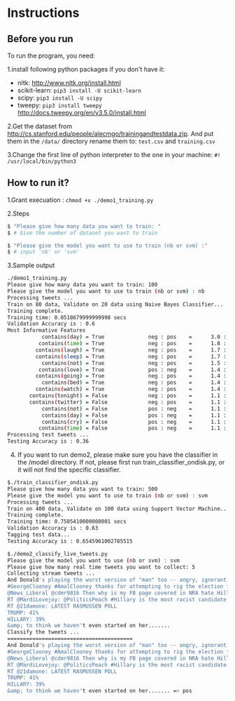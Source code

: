 
# Instructions

## Before you run
To run the program, you need:

1.install following python packages if you don't have it:

- nltk: http://www.nltk.org/install.html
- scikit-learn: `pip3 install -U scikit-learn`
- scipy: `pip3 install -U scipy`
- tweepy: `pip3 install tweepy` http://docs.tweepy.org/en/v3.5.0/install.html

2.Get the dataset from http://cs.stanford.edu/people/alecmgo/trainingandtestdata.zip. 
And put them in the `/data/` directory rename them to: `test.csv` and `training.csv`

3.Change the first line of python interpreter to the one in your machine: `#! /usr/local/bin/python3`


## How to run it?

1.Grant execuation : `chmod +x ./demo1_training.py`

2.Steps

```bash
$ "Please give how many data you want to train: " 
$ # Give the number of dataset you want to train

$ "Please give the model you want to use to train (nb or svm) :" 
$ # input 'nb' or 'svm'
```

3.Sample output

```bash
./demo1_training.py
Please give how many data you want to train: 100
Please give the model you want to use to train (nb or svm) : nb
Processing tweets ...
Train on 80 data, Validate on 20 data using Naive Bayes Classifier...
Training complete.
Training time: 0.0518679999999998 secs
Validation Accuracy is : 0.6
Most Informative Features
           contains(day) = True              neg : pos    =      3.0 : 1.0
          contains(time) = True              neg : pos    =      1.8 : 1.0
         contains(laugh) = True              neg : pos    =      1.7 : 1.0
         contains(sleep) = True              neg : pos    =      1.7 : 1.0
           contains(not) = True              neg : pos    =      1.5 : 1.0
          contains(love) = True              pos : neg    =      1.4 : 1.0
         contains(going) = True              neg : pos    =      1.4 : 1.0
           contains(bed) = True              neg : pos    =      1.4 : 1.0
         contains(watch) = True              neg : pos    =      1.4 : 1.0
       contains(tonight) = False             neg : pos    =      1.1 : 1.0
       contains(twitter) = False             neg : pos    =      1.1 : 1.0
           contains(not) = False             pos : neg    =      1.1 : 1.0
           contains(day) = False             pos : neg    =      1.1 : 1.0
           contains(cry) = False             pos : neg    =      1.1 : 1.0
          contains(time) = False             pos : neg    =      1.1 : 1.0
Processing test tweets ...
Testing Accuracy is : 0.36
```

4. If you want to run demo2, please make sure you have the classifier in the /model directory.
If not, please first run train_classifier_ondisk.py, or it will not find the specific classifier.

```bash
$./train_classifier_ondisk.py
Please give how many data you want to train: 500
Please give the model you want to use to train (nb or svm) : svm
Processing tweets ...
Train on 400 data, Validate on 100 data using Support Vector Machine...
Training complete.
Training time: 0.7505410000000001 secs
Validation Accuracy is : 0.63
Tagging test data...
Testing Accuracy is : 0.6545961002785515

$./demo2_classify_live_tweets.py
Please give the model you want to use (nb or svm) : svm
Please give how many real time tweets you want to collect: 5
Collecting stream tweets ...
And Donald's playing the worst version of "man" too -- angry, ignorant, with bad clothes, manners, ethics, and hair. https://t.co/8vHHJznxBL
#GeorgeClooney #AmalClooney thanks for attempting to rig the election for Hillary. You LIED about where the $ goes. https://t.co/vQKwGAkAq4
@News_Liberal @cdmr9816 Then why is my FB page covered in NRA hate Hillary memes? Got some gun humping relatives!
RT @MardiLovejoy: @PoliticsPeach #Hillary is the most racist candidate in this election  @janewishon @AcUhuru @JoyAnnReid @CAS2328
RT @21damone: LATEST RASMUSSEN POLL
TRUMP: 41%
HILLARY: 39%
&amp; to think we haven't even started on her.......
Classify the tweets ...
========================================
And Donald's playing the worst version of "man" too -- angry, ignorant, with bad clothes, manners, ethics, and hair. https://t.co/8vHHJznxBL => neg
#GeorgeClooney #AmalClooney thanks for attempting to rig the election for Hillary. You LIED about where the $ goes. https://t.co/vQKwGAkAq4 => neg
@News_Liberal @cdmr9816 Then why is my FB page covered in NRA hate Hillary memes? Got some gun humping relatives! => neg
RT @MardiLovejoy: @PoliticsPeach #Hillary is the most racist candidate in this election  @janewishon @AcUhuru @JoyAnnReid @CAS2328 => neg
RT @21damone: LATEST RASMUSSEN POLL
TRUMP: 41%
HILLARY: 39%
&amp; to think we haven't even started on her....... => pos

```


